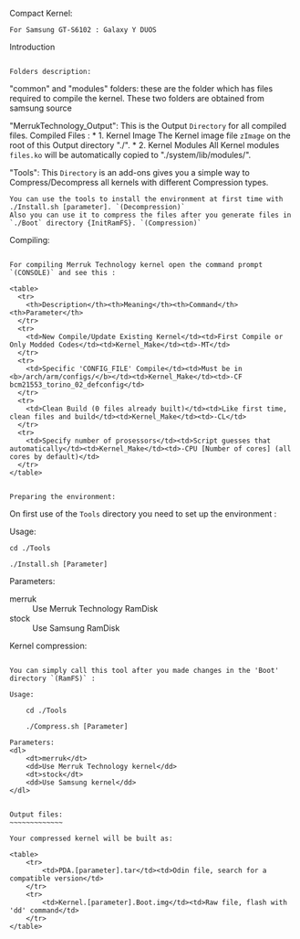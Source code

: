 Compact Kernel:
~~~~~~~~~~~~~~~
For Samsung GT-S6102 : Galaxy Y DUOS
~~~~~~~~~~~~~~~~~~~~~~~~~~~~~~~~~~~~


Introduction
~~~~~~~~~~~~

Folders description:
~~~~~~~~~~~~~~~~~~~~


"common" and "modules" folders: these are the folder which has files required to compile the kernel. These two folders are obtained from samsung source

"MerrukTechnology_Output": This is the Output `Directory` for all compiled files.
Compiled Files :
	* 1. Kernel Image
		The Kernel image file `zImage` on the root of this Output directory "./".
	* 2. Kernel Modules
		All Kernel modules `files.ko` will be automatically copied to "./system/lib/modules/".


"Tools": This `Directory` is an add-ons gives you a simple way to Compress/Decompress all kernels with different Compression types.

	You can use the tools to install the environment at first time with ./Install.sh [parameter]. `(Decompression)`
	Also you can use it to compress the files after you generate files in `./Boot` directory {InitRamFS}. `(Compression)`


Compiling:
~~~~~~~~~

For compiling Merruk Technology kernel open the command prompt `(CONSOLE)` and see this :

<table>
  <tr>
	<th>Description</th><th>Meaning</th><th>Command</th><th>Parameter</th>
  </tr>
  <tr>
	<td>New Compile/Update Existing Kernel</td><td>First Compile or Only Modded Codes</td><td>Kernel_Make</td><td>-MT</td>
  </tr>
  <tr>
	<td>Specific 'CONFIG_FILE' Compile</td><td>Must be in <b>/arch/arm/configs/</b></td><td>Kernel_Make</td><td>-CF bcm21553_torino_02_defconfig</td>
  </tr>
  <tr>
	<td>Clean Build (0 files already built)</td><td>Like first time, clean files and build</td><td>Kernel_Make</td><td>-CL</td>
  </tr>
  <tr>
	<td>Specify number of prosessors</td><td>Script guesses that automatically</td><td>Kernel_Make</td><td>-CPU [Number of cores] (all cores by default)</td>
  </tr>
</table>


Preparing the environment:
~~~~~~~~~~~~~~~~~~~~~~~~~~

On first use of the `Tools` directory you need to set up the environment :

Usage:

	cd ./Tools

	./Install.sh [Parameter]

Parameters:
<dl>
	<dt>merruk</dt>
	<dd>Use Merruk Technology RamDisk</dd>
	<dt>stock</dt>
	<dd>Use Samsung RamDisk</dd>
</dl>


Kernel compression:
~~~~~~~~~~~~~~~~~~~

You can simply call this tool after you made changes in the 'Boot' directory `(RamFS)` :

Usage:

	cd ./Tools

	./Compress.sh [Parameter]

Parameters:
<dl>
	<dt>merruk</dt>
	<dd>Use Merruk Technology kernel</dd>
	<dt>stock</dt>
	<dd>Use Samsung kernel</dd>
</dl>


Output files:
~~~~~~~~~~~~~

Your compressed kernel will be built as:

<table>
	<tr>
		<td>PDA.[parameter].tar</td><td>Odin file, search for a compatible version</td>
	</tr>
	<tr>
		<td>Kernel.[parameter].Boot.img</td><td>Raw file, flash with 'dd' command</td>
	</tr>
</table>
